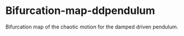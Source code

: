# Bifurcation-map-ddpendulum
Bifurcation map of the chaotic motion for the damped driven pendulum.
<!--stackedit_data:
eyJoaXN0b3J5IjpbMjEzOTUwNTA0MSwtNTQ0MDc1NzQ3XX0=
-->